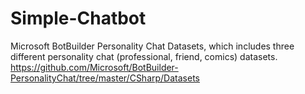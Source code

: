# Simple-Chatbot
Microsoft BotBuilder Personality Chat Datasets, which includes three different personality chat (professional, friend, comics) datasets.
https://github.com/Microsoft/BotBuilder-PersonalityChat/tree/master/CSharp/Datasets
